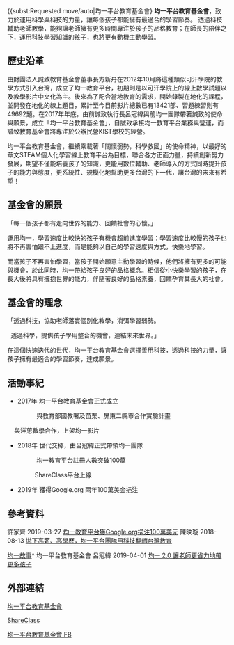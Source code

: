 {{subst:Requested move/auto|均一平台教育基金會} **均一平台教育基金會**，致力於運用科學與科技的力量，讓每個孩子都能擁有最適合的學習節奏。 透過科技輔助老師教學，能夠讓老師擁有更多時間專注於孩子的品格教育；在師長的陪伴之下，運用科技學習知識的孩子，也將更有動機主動學習。



## 歷史沿革

由財團法人誠致教育基金會董事長方新舟在2012年10月將這種類似可汗學院的教學方式引入台灣，成立了均一教育平台，初期則是以可汗學院上的線上數學試題以及教學影片中文化為主。後來為了配合當地教育的需求，開始錄製在地化的課程，並開發在地化的線上題目，累計至今目前影片總數已有13421部、習題練習則有49692題。在2017年年底，由前誠致執行長呂冠緯與前均一團隊帶著誠致的使命與願景，成立「均一平台教育基金會」，自誠致承接均一教育平台業務與營運，而誠致教育基金會將專注於公辦民營KIST學校的經營。

均一平台教育基金會，繼續乘載著「關懷弱勢，科學救國」的使命精神，以最好的華文STEAM個人化學習線上教育平台為目標，聯合各方正面力量，持續創新努力發展，期望不僅能培養孩子的知識，更能用數位輔助、老師導入的方式同時提升孩子的能力與態度，更系統性、規模化地幫助更多台灣的下一代，讓台灣的未來有希望！

## 基金會的願景

「每一個孩子都有走向世界的能力、回饋社會的心懷。」

運用均一，學習速度比較快的孩子有機會超前進度學習；學習速度比較慢的孩子也將不再害怕跟不上進度，而是能夠以自己的學習速度與方式，快樂地學習。

而當孩子不再害怕學習，當孩子開始願意主動學習的時候，他們將擁有更多的可能與機會，於此同時，均一帶給孩子良好的品格概念。相信從小快樂學習的孩子，在長大後將具有擁抱世界的能力，伴隨著良好的品格素養，回饋孕育其長大的社會。

## 基金會的理念

「透過科技，協助老師落實個別化教學，消弭學習弱勢。

  透過科學，提供孩子學用整合的機會，連結未來世界。」

在這個快速迭代的世代，均一平台教育基金會選擇善用科技，透過科技的力量，讓孩子擁有最適合的學習節奏，達成願景。

## 活動事紀

  - 2017年 均一平台教育基金會正式成立

                 與教育部國教署及苗栗、屏東二縣市合作實驗計畫

    與洋蔥數學合作，上架均一影片

  - 2018年 世代交棒，由呂冠緯正式帶領均一團隊

                 均一教育平台註冊人數突破100萬

                ShareClass平台上線

  - 2019年 獲得Google.org 兩年100萬美金挹注



## 參考資料

許家齊 2019-03-27 [均一教育平台獲Google.org挹注100萬美元](https://flipedu.parenting.com.tw/article/5293) 陳映璇 2018-08-13 [拋下高薪、高學歷，均一平台團隊用科技翻轉台灣教育](https://www.bnext.com.tw/article/50204/junyiacademy-use-technology-to-change-taiwan-education)

[均一故事](https://official.junyiacademy.org/about/our-story/)^ 均一平台教育基金會 呂冠緯 2019-04-01 [均一 2.0 讓老師更省力地帶更多孩子](https://medium.com/@raylu/%E5%9D%87%E4%B8%80-2-0-%E8%AE%93%E8%80%81%E5%B8%AB%E6%9B%B4%E7%9C%81%E5%8A%9B%E5%9C%B0%E5%B8%B6%E6%9B%B4%E5%A4%9A%E5%AD%A9%E5%AD%90-a5897b963ae2?fbclid=IwAR3JWFpQvlqxwUkOEsM7MM1pCpM8V1Grfjsp94pCvQ1u2wtbyUBXE0yVZME)

## 外部連結

[均一平台教育基金會](https://official.junyiacademy.org/)

[ShareClass](https://www.shareclass.org/)

[均一平台教育基金會 FB](https://www.facebook.com/JunyiAcademy/)